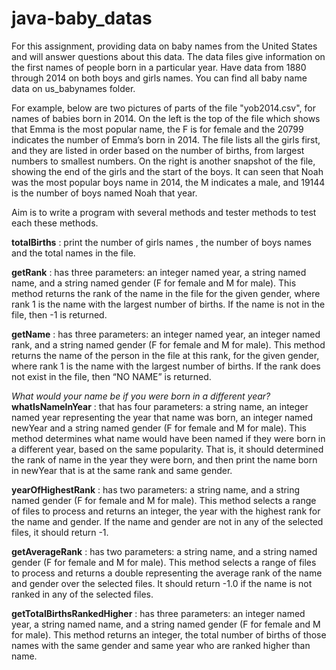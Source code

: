 # java-baby_datas

For this assignment, providing data on baby names from the United States and will answer questions about this data. 
The data files give information on the first names of people born in a particular year. Have data from 1880 through 2014 on both boys and girls names. 
You can find all baby name data on us_babynames folder.

For example, below are two pictures of parts of the file "yob2014.csv", for names of babies born in 2014. 
On the left is the top of the file which shows that Emma is the most popular name, the F is for female and the 20799 indicates the number of Emma’s born 
in 2014. The file lists all the girls first, and they are listed in order based on the number of births, from largest numbers to smallest numbers. 
On the right is another snapshot of the file, showing the end of the girls and the start of the boys. It can seen that Noah was the most popular boys 
name in 2014, the M indicates a male, and 19144 is the number of boys named Noah that year.

Aim is to write a program with several methods and tester methods to test each these methods.

**totalBirths** : print the number of girls names , the number of boys names and the total names in the file.

**getRank** : has three parameters: an integer named year, a string named name, and a string named gender (F for female and M for male). 
This method returns the rank of the name in the file for the given gender, where rank 1 is the name with the largest number of births. 
If the name is not in the file, then -1 is returned. 

**getName** : has three parameters: an integer named year, an integer named rank, and a string named gender (F for female and M for male). 
This method returns the name of the person in the file at this rank, for the given gender, where rank 1 is the name with the largest number of births. 
If the rank does not exist in the file, then “NO NAME” is returned.

*What would your name be if you were born in a different year?* **whatIsNameInYear** : that has four parameters: a string name, an integer named year representing the year that name was born, an integer named newYear and a string named gender (F for female and M for male). 
This method determines what name would have been named if they were born in a different year, based on the same popularity. 
That is, it should determined the rank of name in the year they were born, and then print the name born in newYear that is at the same rank and same gender. 

**yearOfHighestRank** : has two parameters: a string name, and a string named gender (F for female and M for male). 
This method selects a range of files to process and returns an integer, the year with the highest rank for the name and gender. 
If the name and gender are not in any of the selected files, it should return -1. 

**getAverageRank** : has two parameters: a string name, and a string named gender (F for female and M for male). 
This method selects a range of files to process and returns a double representing the average rank of the name and gender over the selected files. 
It should return -1.0 if the name is not ranked in any of the selected files.

**getTotalBirthsRankedHigher** : has three parameters: an integer named year, a string named name, and a string named gender (F for female and M for male). 
This method returns an integer, the total number of births of those names with the same gender and same year who are ranked higher than name. 
